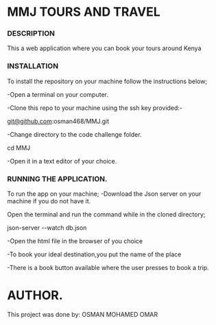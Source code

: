 # MMJ TOURS AND TRAVEL

### DESCRIPTION
This a web application where you can book your tours around Kenya 


### INSTALLATION
To install the repository on your machine follow the instructions below;

-Open a terminal on your computer.

-Clone this repo to your machine using the ssh key provided:-


 git@github.com:osman468/MMJ.git

-Change directory to the code challenge folder.


  cd  MMJ

-Open it in a text editor of your choice.


### RUNNING THE APPLICATION.
To run the app on your machine;
-Download the Json server on your machine if you do not have it.

Open the terminal and run the command while in the cloned directory;

  json-server --watch db.json

-Open the html file in the browser of you choice


-To book your ideal destination,you put the name of the place

-There is a book button available where the user presses to book a trip.


# AUTHOR.
This project was done by: OSMAN MOHAMED OMAR 

